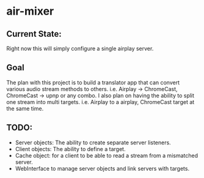 # air-mixer

## Current State:
Right now this will simply configure a single airplay server.  

## Goal
The plan with this project is to build a translator app that can convert various
audio stream methods to others. i.e. Airplay -> ChromeCast, ChromeCast -> upnp or
any combo. I also plan on having the ability to split one stream into multi targets.
i.e. Airplay to a airplay, ChromeCast target at the same time.    

## TODO:

- Server objects: The ability to create separate server listeners.
- Client objects: The ability to define a target.
- Cache object: for a client to be able to read a stream from a mismatched server.
- WebInterface to manage server objects and link servers with targets.
